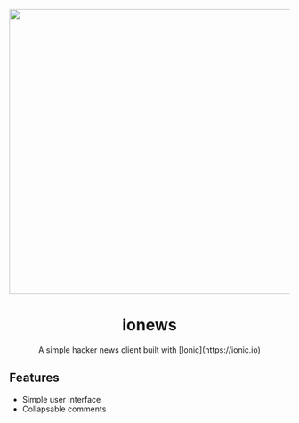 <p align="center">
  <a href="https://ionews.tijn.dev" target="_blank">
    <img src="https://github.com/user-attachments/assets/8aa459a9-a6b8-46a9-8627-6f1fd285db67" width="512">
  </a>
</p>

<h1 align="center"/>ionews</h1>

<p align="center">
A simple hacker news client built with [Ionic](https://ionic.io)
</p>

## Features

- Simple user interface
- Collapsable comments
